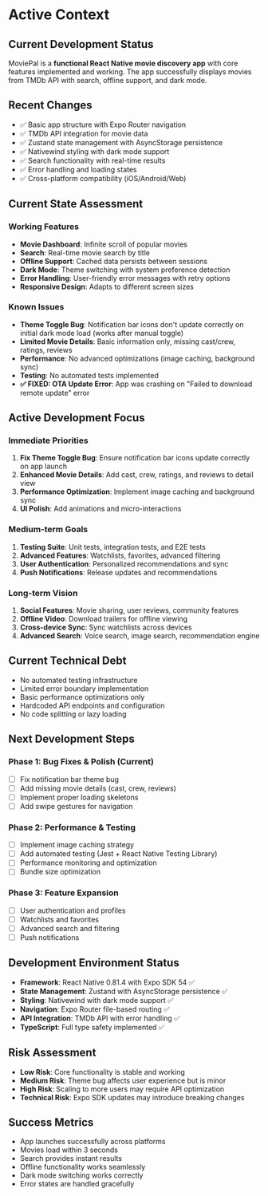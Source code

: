 # Active Context

## Current Development Status

MoviePal is a **functional React Native movie discovery app** with core features implemented and working. The app successfully displays movies from TMDb API with search, offline support, and dark mode.

## Recent Changes

- ✅ Basic app structure with Expo Router navigation
- ✅ TMDb API integration for movie data
- ✅ Zustand state management with AsyncStorage persistence
- ✅ Nativewind styling with dark mode support
- ✅ Search functionality with real-time results
- ✅ Error handling and loading states
- ✅ Cross-platform compatibility (iOS/Android/Web)

## Current State Assessment

### Working Features

- **Movie Dashboard**: Infinite scroll of popular movies
- **Search**: Real-time movie search by title
- **Offline Support**: Cached data persists between sessions
- **Dark Mode**: Theme switching with system preference detection
- **Error Handling**: User-friendly error messages with retry options
- **Responsive Design**: Adapts to different screen sizes

### Known Issues

- **Theme Toggle Bug**: Notification bar icons don't update correctly on initial dark mode load (works after manual toggle)
- **Limited Movie Details**: Basic information only, missing cast/crew, ratings, reviews
- **Performance**: No advanced optimizations (image caching, background sync)
- **Testing**: No automated tests implemented
- **✅ FIXED: OTA Update Error**: App was crashing on "Failed to download remote update" error

## Active Development Focus

### Immediate Priorities

1. **Fix Theme Toggle Bug**: Ensure notification bar icons update correctly on app launch
2. **Enhanced Movie Details**: Add cast, crew, ratings, and reviews to detail view
3. **Performance Optimization**: Implement image caching and background sync
4. **UI Polish**: Add animations and micro-interactions

### Medium-term Goals

1. **Testing Suite**: Unit tests, integration tests, and E2E tests
2. **Advanced Features**: Watchlists, favorites, advanced filtering
3. **User Authentication**: Personalized recommendations and sync
4. **Push Notifications**: Release updates and recommendations

### Long-term Vision

1. **Social Features**: Movie sharing, user reviews, community features
2. **Offline Video**: Download trailers for offline viewing
3. **Cross-device Sync**: Sync watchlists across devices
4. **Advanced Search**: Voice search, image search, recommendation engine

## Current Technical Debt

- No automated testing infrastructure
- Limited error boundary implementation
- Basic performance optimizations only
- Hardcoded API endpoints and configuration
- No code splitting or lazy loading

## Next Development Steps

### Phase 1: Bug Fixes & Polish (Current)

- [ ] Fix notification bar theme bug
- [ ] Add missing movie details (cast, crew, reviews)
- [ ] Implement proper loading skeletons
- [ ] Add swipe gestures for navigation

### Phase 2: Performance & Testing

- [ ] Implement image caching strategy
- [ ] Add automated testing (Jest + React Native Testing Library)
- [ ] Performance monitoring and optimization
- [ ] Bundle size optimization

### Phase 3: Feature Expansion

- [ ] User authentication and profiles
- [ ] Watchlists and favorites
- [ ] Advanced search and filtering
- [ ] Push notifications

## Development Environment Status

- **Framework**: React Native 0.81.4 with Expo SDK 54 ✅
- **State Management**: Zustand with AsyncStorage persistence ✅
- **Styling**: Nativewind with dark mode support ✅
- **Navigation**: Expo Router file-based routing ✅
- **API Integration**: TMDb API with error handling ✅
- **TypeScript**: Full type safety implemented ✅

## Risk Assessment

- **Low Risk**: Core functionality is stable and working
- **Medium Risk**: Theme bug affects user experience but is minor
- **High Risk**: Scaling to more users may require API optimization
- **Technical Risk**: Expo SDK updates may introduce breaking changes

## Success Metrics

- App launches successfully across platforms
- Movies load within 3 seconds
- Search provides instant results
- Offline functionality works seamlessly
- Dark mode switching works correctly
- Error states are handled gracefully
